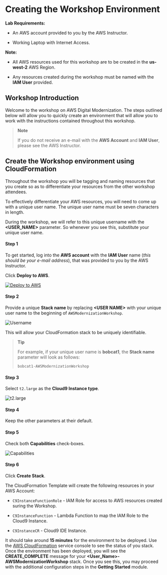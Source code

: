 Creating the Workshop Environment
=================================

**Lab Requirements:**

-   An AWS account provided to you by the AWS Instructor.

-   Working Laptop with Internet Access.

**Note:**

-   All AWS resources used for this workshop are to be created in the
    **us-west-2** AWS Region.

-   Any resources created during the workshop must be named with the
    **IAM User** provided.

Workshop Introduction
---------------------

Welcome to the workshop on AWS Digital Modernization. The steps outlined
below will allow you to quickly create an environment that will allow
you to work with the instructions contained throughout this workshop.

> **Note**
>
> If you do not receive an e-mail with the **AWS Account** and **IAM
> User**, please see the AWS Instructor.

Create the Workshop environment using CloudFormation
----------------------------------------------------

Throughout the workshop you will be tagging and naming resources that
you create so as to differentiate your resources from the other workshop
attendees.

To effectively differentiate your AWS resources, you will need to come
up with a unique user name. The unique user name must be seven
characters in length.

During the workshop, we will refer to this unique username with the
**&lt;USER\_NAME&gt;** parameter. So whenever you see this, substitute
your unique user name.

#### Step 1
To get started, log into the **AWS account** with the **IAM User** name
(*this should be your e-mail address*), that was provided to you by the
AWS Instructor.

Click **Deploy to AWS**.

[![Deploy to AWS](../../images/deploy-to-aws.png)](https://console.aws.amazon.com/cloudformation/home?region=us-west-2#/stacks/create/review?stackName=%3CUSER%20NAME%3E-AWSModernizationWorkshop&templateURL=https%3A%2F%2Fs3-us-west-2.amazonaws.com%2F500842391574-trimble-workshop-us-west-2%2Fcreate-environment%2Ftemplates%2Fworkshop_env_master.yaml)

#### Step 2
Provide a unique **Stack name** by replacing **&lt;USER NAME&gt;** with
your unique user name to the beginning of `AWSModernizationWorkshop`.

![Username](../../images/tag.png)

This will allow your CloudFormation stack to be uniquely identifiable.

> **Tip**
>
> For example, if your unique user name is **bobcat1**, the **Stack
> name** parameter will look as follows:
>
>     bobcat1-AWSModernizationWorkshop

#### Step 3
Select `t2.large` as the **Cloud9 Instance type**.

![t2.large](../../images/t2-medium.png)

#### Step 4
Keep the other parameters at their default.

#### Step 5
Check both **Capabilities** check-boxes.

![Capabilities](../../images/cfn-capabilities.png)

#### Step 6
Click **Create Stack**.

The CloudFormation Template will create the following resources in your
AWS Account:

-   `C9InstanceFunctionRole` - IAM Role for access to AWS resources
    created suring the Workshop.

-   `C9InstanceFunction` - Lambda Function to map the IAM Role to the
    Cloud9 Instance.

-   `C9InstanceCR` - Cloud9 IDE Instance.

It should take around **15 minutes** for the environment to be deployed.
Use the [AWS
CloudFormation](https://us-west-2.console.aws.amazon.com/cloudformation/home?region=us-west-2)
service console to see the status of you stack. Once the environment has
been deployed, you will see the **CREATE\_COMPLETE** message for your
**&lt;User\_Name&gt;-AWSModernizationWorkshop** stack. Once you see
this, you may proceed with the additional configuration steps in the
**Getting Started** module.
